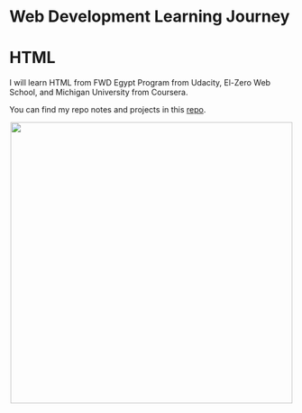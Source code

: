 <p align="center"><h1>Web Development Learning Journey</h1></p>

<p align="center"><h1>HTML</h1></p>

I will learn HTML from FWD Egypt Program from Udacity, El-Zero Web School, and Michigan University from Coursera.

You can find my repo notes and projects in this [repo](./HTML).

<p align="center"><img src="https://www.oxfordwebstudio.com/user/pages/06.da-li-znate/sta-je-html/sta-je-html.jpg" width=500></p>
